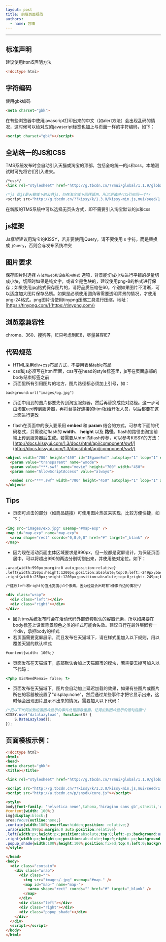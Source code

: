 ```yaml
---
layout: post
title: 前端页面规范
authors:
  - name: 宫晴
---
```


---

## 标准声明
建议使用html5声明方法 

```html
<!doctype html>
```


## 字符编码
使用gbk编码

```html
<meta charset="gbk">
```

在有些浏览器中使用javascript打印出来的中文（如alert方法）会出现乱码的情况，这时候可以给对应的javascript标签也加上与页面一样的字符编码，如下：

```html
<script charset="gbk"></script>
```

## 全站统一的JS和CSS
TMS系统发布时会自动引入天猫或淘宝的顶部，包括全站统一的js和css。本地测试时可先将它们引入进来。

```html
/*css*/
<link rel="stylesheet" href="http://g.tbcdn.cn/??mui/global/1.1.9/global.css,mui/header/1.1.3/header.css"/>
```
```javascript
/*js 此js是天猫域下的公共js，但在淘宝域下同样适用，所以测试时可以引用同一个*/
<script src="http://g.tbcdn.cn/??kissy/k/1.3.0/kissy-min.js,mui/seed/1.1.8/seed.js,mui/global/1.0.6/tml.js,mui/global/1.1.9/global.js,mui/header/1.1.9/header.js,kissy/k/1.3.0/suggest-min.js,kissy/k/1.3.0/switchable-min.js,kissy/k/1.3.0/datalazyload-min.js"></script>
```
在新版的TMS系统中可以选择无页头方式，即不需要引入淘宝默认的js和css

## js框架
Js框架建议用淘宝的KISSY，若非要使用jQuery，请不要使用 `$` 字符，而是替换成 `jQuery`，否则会与发布系统冲突

## 图片要求
保存图片时选择 `存储为web和设备所用格式` 选项，背景能切成小块进行平铺的尽量切成小块，切图时如果是纯文字，或者全是色块的，建议使用png-8的格式进行保存；如果使用jpg格式保存图片的，请将品质压缩在60，个别如果图片不清晰，可以适度加大图片保存品质。如果是必须使用圆角等需要透明背景的情况，才使用png-24格式。png图片请使用tinypng压缩工具进行压缩，地址：[https://tinypng.com/](https://tinypng.com/)

## 浏览器兼容性
chrome、360、搜狗等，IE只考虑到IE8，尽量兼容IE7

## 代码规范

+ HTML采用div+css布局方式，不要用表格table布局
+ css和js必须写在html里面，css写在head的style标签里，js写在页面底部的body结束标签之前
+ 页面里所有引用图片的地方，图片路径都必须加上引号，如：

```
background:url("images/bg.jpg")
```

+ 页面中用到的图片都要先传到淘宝服务器，然后再替换成绝对路径。这一步可由淘宝ued传到服务器，再将替换好连接的html发给开发人员，以后都要在这上面进行更改

+ flash在页面中的嵌入要采用 **embed** 和 **param** 结合的方式，可参考下面的代码格式，只需改动flash的 **width**、 **height** 以及 **路径**。flash的路径由淘宝前端上传到服务器后生成。若需要从html向flash传参，可以参考KISSY的方法：
[http://docs.kissyui.com/1.3/docs/html/api/component/swf/](http://docs.kissyui.com/1.3/docs/html/api/component/swf/)

```html
<object width="700" height="450" id="IEgameSwf" autoplay="1" loop="1" data="***.swf" type="application/x-shockwave-flash" wmode="transparent">
  <param value="transparent" name="wmode">
  <param value="***.swf" name="movie" height="700" width="450">
  <param name="AllowScriptAccess" value="always">

  <embed src="***.swf" width="700" height="450" autoplay="1" loop="1" allowScriptAccess="always" swLiveConnect="true" quality="high" align="middle" pluginspage="http://www.macromedia.com/shockwave/download/index.cgi?P1_Prod_Version=ShockwaveFlash" type="application/x-shockwave-flash" wmode="transparent" ></embed>
</object>
```

## Tips
+ 页面可点击的部分（如商品链接）可使用图片热区来实现，比较方便快捷，如下：

```html
<img src="images/exp.jpg" usemap="#map-exp" />
<map id="map-exp" name="map-exp">
  <area shape="rect" coords="0,0,0,0" href="#" target="_blank" />
</map>
```


+ 因为现在活动页面主体区域要求是990px，但一般都是宽屏设计，为保证页面居中，可以将超出990的两边分别切割出来，并使用绝对定位。如下：

```html
.wrap{width:990px;margin:0 auto;position:relative}
.left{width:250px;height:1200px;position:absolute;top:0;left:-249px;background:url("images/left.jpg") no-repeat}
.right{width:250px;height:1200px;position:absolute;top:0;right:-249px;background:url("images/right.jpg") no-repeat}

/*建议left和right的值比宽度小1个像素，因为经常会出现有1像素白边的情况*/

<div class="wrap">
  <div class="left"></div>
  <div class="right"></div>
</div>
```

+ 因为tms系统发布时会在活动代码外部嵌套默认的容器元素，所以如果要在body标签上设置背景颜色之类的样式可能会失效。建议自行在最外层嵌套一个div，承担body的样式
+ 若页面需要宽屏展示，而且发布在天猫域下，请在样式里加入以下规则，用以覆盖天猫的默认样式

```html
#content{width: 100%;}
```


+ 页面发布在天猫域下，底部默认会加上天猫超市的模块，若需要去掉可加入以下代码：

```html
<?php $isNeedRemai= false; ?>
```

+ 页面发布在天猫域下，图片会自动加上延迟加载的效果，如果有些图片或图片所在的容器被设置了"display:none"，然后通过某些事件才把它显示出来，这时候会出现图片显示不出来的情况，需要加入以下代码：

```javascript
/*把以下代码加到设置图片显示的事件处理函数里面，记得加到图片显示的语句后面*/
KISSY.use("datalazyload", function(S) {
    S.DataLazyload();
});
```


    
## 页面模板示例：

```html
<!doctype html>
<html>
<head>
<meta charset="gbk">
<title></title>

<link rel="stylesheet" href="http://g.tbcdn.cn/??mui/global/1.1.9/global.css,mui/header/1.1.3/header.css"/>

<script src="http://g.tbcdn.cn/??kissy/k/1.3.0/kissy-min.js,mui/seed/1.1.8/seed.js,mui/global/1.0.6/tml.js,mui/global/1.1.9/global.js,mui/header/1.1.9/header.js,kissy/k/1.3.0/suggest-min.js,kissy/k/1.3.0/switchable-min.js,kissy/k/1.3.0/datalazyload-min.js"></script> 
<script src="http://a.tbcdn.cn/p/snsdk/core.js"></script>

<style>
body{font-family: 'helvetica neue',tahoma,'hiragino sans gb',stheiti,'wenquanyi micro hei',\5FAE\8F6F\96C5\9ED1,\5B8B\4F53,sans-serif}
#content{width: 100%;}
img{display:block;}
area:focus{outline:none;}
.contain{width:100%;overflow:hidden;position: relative;}
.wrap{width:990px;margin:0 auto;position:relative}
.left{width:px;height:px;position:absolute;top:0;left:-px;background:url("") no-repeat}
.right{width:px;height:px;position:absolute;top:0;right:-px;background:url("") no-repeat}
.popup_shade{width:100%;height:100%;position:fixed;top:0;left:0;background-color:#000;opacity:.7;filter:alpha(opacity=70);z-index:110;display:none}
</style>

</head>
<body>
  <div class="contain">
    <div class="wrap">
      <div class=""> 
        <img src="images/.jpg" usemap="#map-" />
        <map id="map-" name="map-">
          <area shape="rect" coords="" href="#" target="_blank" />
        </map>
      </div> 
      <div class="left"></div>
      <div class="right"></div>
      <div class="popup_shade"></div>
    </div>
  </div>
  <script></script>
</body>
</html>

```